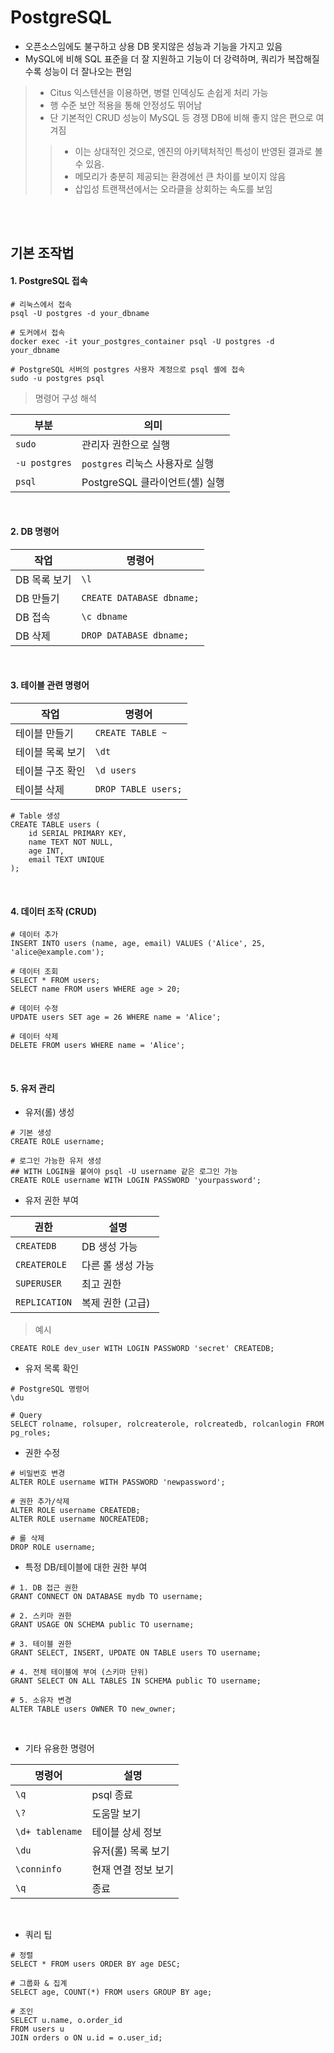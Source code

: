 # PostgreSQL
* 오픈소스임에도 불구하고 상용 DB 못지않은 성능과 기능을 가지고 있음
* MySQL에 비해 SQL 표준을 더 잘 지원하고 기능이 더 강력하며, 쿼리가 복잡해질수록 성능이 더 잘나오는 편임
> * Citus 익스텐션을 이용하면, 병렬 인덱싱도 손쉽게 처리 가능
> * 행 수준 보안 적용을 통해 안정성도 뛰어남
> * 단 기본적인 CRUD 성능이 MySQL 등 경쟁 DB에 비해 좋지 않은 편으로 여겨짐
>> * 이는 상대적인 것으로, 엔진의 아키텍처적인 특성이 반영된 결과로 볼 수 있음.
>> * 메모리가 충분히 제공되는 환경에선 큰 차이를 보이지 않음
>> * 삽입성 트랜잭션에서는 오라클을 상회하는 속도를 보임

<br>
<br>

## 기본 조작법
#### 1. PostgreSQL 접속
```
# 리눅스에서 접속
psql -U postgres -d your_dbname

# 도커에서 접속
docker exec -it your_postgres_container psql -U postgres -d your_dbname

# PostgreSQL 서버의 postgres 사용자 계정으로 psql 셸에 접속
sudo -u postgres psql
```

> 명령어 구성 해석

|부분|의미|
|----|----|
|`sudo`|관리자 권한으로 실행|
|`-u postgres`|`postgres` 리눅스 사용자로 실행|
|`psql`|PostgreSQL 클라이언트(셸) 실행|

<br>

#### 2. DB 명령어

|작업|명령어|
|----|----|
|DB 목록 보기|`\l`|
|DB 만들기|`CREATE DATABASE dbname;`|
|DB 접속|`\c dbname`|
|DB 삭제|`DROP DATABASE dbname;`|

<br>

#### 3. 테이블 관련 명령어

|작업|명령어|
|----|----|
|테이블 만들기|`CREATE TABLE ~`|
|테이블 목록 보기|`\dt`|
|테이블 구조 확인|`\d users`|
|테이블 삭제|`DROP TABLE users;`|

```
# Table 생성
CREATE TABLE users (
    id SERIAL PRIMARY KEY,
    name TEXT NOT NULL,
    age INT,
    email TEXT UNIQUE
);
```

<br>

#### 4. 데이터 조작 (CRUD)

```
# 데이터 추가
INSERT INTO users (name, age, email) VALUES ('Alice', 25, 'alice@example.com');

# 데이터 조회
SELECT * FROM users;
SELECT name FROM users WHERE age > 20;

# 데이터 수정
UPDATE users SET age = 26 WHERE name = 'Alice';

# 데이터 삭제
DELETE FROM users WHERE name = 'Alice';
```

<br>

#### 5. 유저 관리

* 유저(롤) 생성
```
# 기본 생성
CREATE ROLE username;

# 로그인 가능한 유저 생성
## WITH LOGIN을 붙여야 psql -U username 같은 로그인 가능
CREATE ROLE username WITH LOGIN PASSWORD 'yourpassword';
```

* 유저 권한 부여

|권한|설명|
|----|----|
|`CREATEDB`|DB 생성 가능|
|`CREATEROLE`|다른 롤 생성 가능|
|`SUPERUSER`|최고 권한|
|`REPLICATION`|복제 권한 (고급)|

> 예시
```
CREATE ROLE dev_user WITH LOGIN PASSWORD 'secret' CREATEDB;
```

* 유저 목록 확인
```
# PostgreSQL 명령어
\du

# Query
SELECT rolname, rolsuper, rolcreaterole, rolcreatedb, rolcanlogin FROM pg_roles;
```

* 권한 수정
```
# 비밀번호 변경
ALTER ROLE username WITH PASSWORD 'newpassword';

# 권한 추가/삭제
ALTER ROLE username CREATEDB;
ALTER ROLE username NOCREATEDB;

# 롤 삭제
DROP ROLE username;
```

* 특정 DB/테이블에 대한 권한 부여
```
# 1. DB 접근 권한
GRANT CONNECT ON DATABASE mydb TO username;

# 2. 스키마 권한
GRANT USAGE ON SCHEMA public TO username;

# 3. 테이블 권한
GRANT SELECT, INSERT, UPDATE ON TABLE users TO username;

# 4. 전체 테이블에 부여 (스키마 단위)
GRANT SELECT ON ALL TABLES IN SCHEMA public TO username;

# 5. 소유자 변경
ALTER TABLE users OWNER TO new_owner;
```

<br>

* 기타 유용한 명령어

|명령어|설명|
|----|----|
|`\q`|psql 종료|
|`\?`|도움말 보기|
|`\d+ tablename`|테이블 상세 정보|
|`\du`|유저(롤) 목록 보기|
|`\conninfo`|현재 연결 정보 보기|
|`\q`|종료|

<br>

* 쿼리 팁
```
# 정렬
SELECT * FROM users ORDER BY age DESC;

# 그룹화 & 집계
SELECT age, COUNT(*) FROM users GROUP BY age;

# 조인
SELECT u.name, o.order_id
FROM users u
JOIN orders o ON u.id = o.user_id;
```
